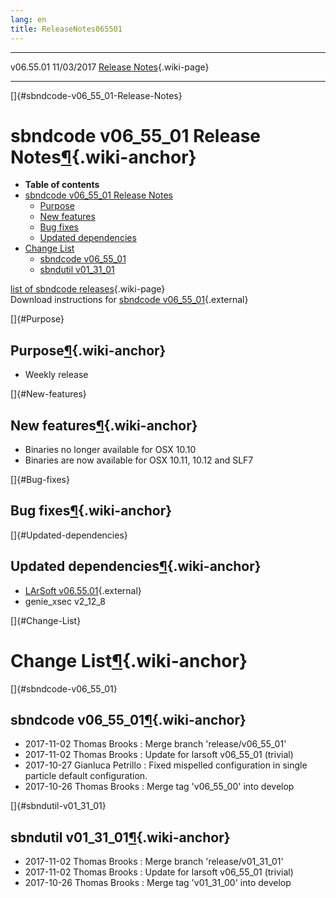 ```yaml
---
lang: en
title: ReleaseNotes065501
---
```


  ----------- ------------ -- -- ------------------------------------------------------
  v06.55.01   11/03/2017         [Release Notes](ReleaseNotes065501.html){.wiki-page}
  ----------- ------------ -- -- ------------------------------------------------------

[]{#sbndcode-v06_55_01-Release-Notes}

sbndcode v06\_55\_01 Release Notes[¶](#sbndcode-v06_55_01-Release-Notes){.wiki-anchor}
======================================================================================

-   **Table of contents**
-   [sbndcode v06\_55\_01 Release
    Notes](#sbndcode-v06_55_01-Release-Notes)
    -   [Purpose](#Purpose)
    -   [New features](#New-features)
    -   [Bug fixes](#Bug-fixes)
    -   [Updated dependencies](#Updated-dependencies)
-   [Change List](#Change-List)
    -   [sbndcode v06\_55\_01](#sbndcode-v06_55_01)
    -   [sbndutil v01\_31\_01](#sbndutil-v01_31_01)

[list of sbndcode
releases](List_of_SBND_code_releases.html){.wiki-page}\
Download instructions for [sbndcode
v06\_55\_01](http://scisoft.fnal.gov/scisoft/bundles/sbnd/v06_55_01/sbndcode-v06_55_01.html){.external}

[]{#Purpose}

Purpose[¶](#Purpose){.wiki-anchor}
----------------------------------

-   Weekly release

[]{#New-features}

New features[¶](#New-features){.wiki-anchor}
--------------------------------------------

-   Binaries no longer available for OSX 10.10
-   Binaries are now available for OSX 10.11, 10.12 and SLF7

[]{#Bug-fixes}

Bug fixes[¶](#Bug-fixes){.wiki-anchor}
--------------------------------------

[]{#Updated-dependencies}

Updated dependencies[¶](#Updated-dependencies){.wiki-anchor}
------------------------------------------------------------

-   [LArSoft
    v06.55.01](https://cdcvs.fnal.gov/redmine/projects/larsoft/wiki/ReleaseNotes065501){.external}
-   genie\_xsec v2\_12\_8

[]{#Change-List}

Change List[¶](#Change-List){.wiki-anchor}
==========================================

[]{#sbndcode-v06_55_01}

sbndcode v06\_55\_01[¶](#sbndcode-v06_55_01){.wiki-anchor}
----------------------------------------------------------

-   2017-11-02 Thomas Brooks : Merge branch \'release/v06\_55\_01\'
-   2017-11-02 Thomas Brooks : Update for larsoft v06\_55\_01 (trivial)
-   2017-10-27 Gianluca Petrillo : Fixed mispelled configuration in
    single particle default configuration.
-   2017-10-26 Thomas Brooks : Merge tag \'v06\_55\_00\' into develop

[]{#sbndutil-v01_31_01}

sbndutil v01\_31\_01[¶](#sbndutil-v01_31_01){.wiki-anchor}
----------------------------------------------------------

-   2017-11-02 Thomas Brooks : Merge branch \'release/v01\_31\_01\'
-   2017-11-02 Thomas Brooks : Update for larsoft v06\_55\_01 (trivial)
-   2017-10-26 Thomas Brooks : Merge tag \'v01\_31\_00\' into develop
